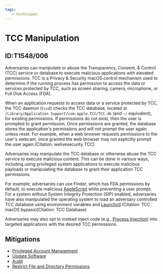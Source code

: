 ```yaml
---
tags:
   - techniques
---
```

# TCC Manipulation
## ID:T1548/006
Adversaries can manipulate or abuse the Transparency, Consent, & Control (TCC) service or database to execute malicious applications with elevated permissions. TCC is a Privacy & Security macOS control mechanism used to determine if the running process has permission to access the data or services protected by TCC, such as screen sharing, camera, microphone, or Full Disk Access (FDA).

When an application requests to access data or a service protected by TCC, the TCC daemon (`tccd`) checks the TCC database, located at `/Library/Application Support/com.apple.TCC/TCC.db` (and `~/` equivalent), for existing permissions. If permissions do not exist, then the user is prompted to grant permission. Once permissions are granted, the database stores the application's permissions and will not prompt the user again unless reset. For example, when a web browser requests permissions to the user's webcam, once granted the web browser may not explicitly prompt the user again.(Citation: welivesecurity TCC)

Adversaries may manipulate the TCC database or otherwise abuse the TCC service to execute malicious content. This can be done in various ways, including using privileged system applications to execute malicious payloads or manipulating the database to grant their application TCC permissions. 

For example, adversaries can use Finder, which has FDA permissions by default, to execute malicious [AppleScript](/mitre/techniques/T1059/002) while preventing a user prompt. For a system without System Integrity Protection (SIP) enabled, adversaries have also manipulated the operating system to load an adversary controlled TCC database using environment variables and [Launchctl](/mitre/techniques/T1569/001).(Citation: TCC macOS bypass)(Citation: TCC Database)

Adversaries may also opt to instead inject code (e.g., [Process Injection](/mitre/techniques/T1055)) into targeted applications with the desired TCC permissions.

## Mitigations
* [Privileged Account Management](mitigations/M1026)
* [Update Software](mitigations/M1051)
* [Audit](mitigations/M1047)
* [Restrict File and Directory Permissions](mitigations/M1022)
